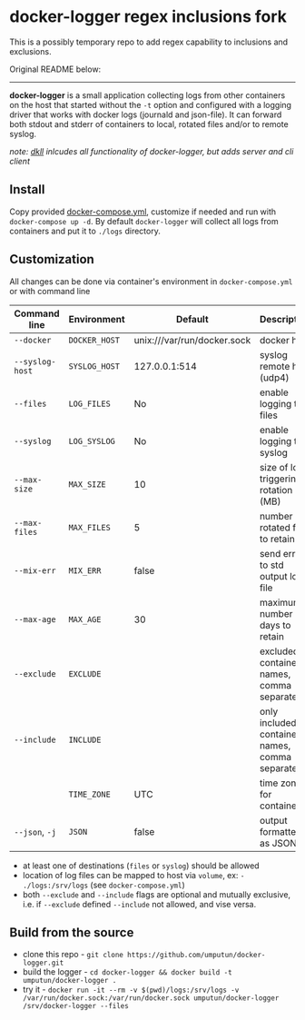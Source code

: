 # docker-logger regex inclusions fork

This is a possibly temporary repo to add regex capability to inclusions and exclusions.

Original README below:

---------------------------------

**docker-logger** is a small application collecting logs from other containers on the host that started without
the `-t` option and configured with a logging driver that works with docker logs (journald and json-file).
It can forward both stdout and stderr of containers to local, rotated files and/or to remote syslog.

_note: [dkll](https://github.com/umputun/dkll) inlcudes all functionality of docker-logger, but adds server and cli client_

## Install

Copy provided [docker-compose.yml](https://github.com/umputun/docker-logger/blob/master/docker-compose.yml), customize if needed and run with `docker-compose up -d`. By default `docker-logger` will collect all logs from containers and put it to `./logs` directory.

## Customization

All changes can be done via container's environment in `docker-compose.yml` or with command line

| Command line    | Environment   | Default                     | Description                                    |
| --------------- | ------------- | --------------------------- | ---------------------------------------------- |
| `--docker`      | `DOCKER_HOST` | unix:///var/run/docker.sock | docker host                                    |
| `--syslog-host` | `SYSLOG_HOST` | 127.0.0.1:514               | syslog remote host (udp4)                      |
| `--files`       | `LOG_FILES`   | No                          | enable logging to files                        |
| `--syslog`      | `LOG_SYSLOG`  | No                          | enable logging to syslog                       |
| `--max-size`    | `MAX_SIZE`    | 10                          | size of log triggering rotation (MB)           |
| `--max-files`   | `MAX_FILES`   | 5                           | number of rotated files to retain              |
| `--mix-err`     | `MIX_ERR`     | false                       | send error to std output log file
| `--max-age`     | `MAX_AGE`     | 30                          | maximum number of days to retain               |
| `--exclude`     | `EXCLUDE`     |                             | excluded container names, comma separated      |
| `--include`     | `INCLUDE`     |                             | only included container names, comma separated |
|                 | `TIME_ZONE`   | UTC                         | time zone for container                        |
| `--json`, `-j`  | `JSON`        | false                       | output formatted as JSON                       |


- at least one of destinations (`files` or `syslog`) should be allowed
- location of log files can be mapped to host via `volume`, ex: `- ./logs:/srv/logs` (see `docker-compose.yml`)
- both `--exclude` and `--include` flags are optional and mutually exclusive, i.e. if `--exclude` defined `--include` not allowed, and vise versa.

## Build from the source

- clone this repo - `git clone https://github.com/umputun/docker-logger.git`
- build the logger - `cd docker-logger && docker build -t umputun/docker-logger .`
- try it - `docker run -it --rm -v $(pwd)/logs:/srv/logs -v /var/run/docker.sock:/var/run/docker.sock umputun/docker-logger /srv/docker-logger --files`
